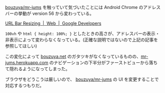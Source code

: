 [bouzuya/mr-jums][] を触っていて気づいたことには Android Chrome のアドレスバーの挙動が version 56 から変わっている。

[URL Bar Resizing  |  Web  |  Google Developers](https://developers.google.com/web/updates/2016/12/url-bar-resizing)

`100vh` や `html { height: 100%; }` としたときの高さが、アドレスバーの表示・非表示によって変わらなくなっている。(正確な説明ではないので上記の記事を参照してほしい)

この変化によって [bouzuya.net](http://bouzuya.net) のガタツキがなくなっているものの、[mr-jums.herokuapp.com](http://mr-jums.herokuapp.com) のナビゲーションの下半分がファーストビューから落ちて隠れるようになってしまった。

ブラウザをどうこうは厳しいので、 [bouzuya/mr-jums][] の UI を変更することで対応するつもりだ。

[bouzuya/mr-jums]: https://github.com/bouzuya/mr-jums
